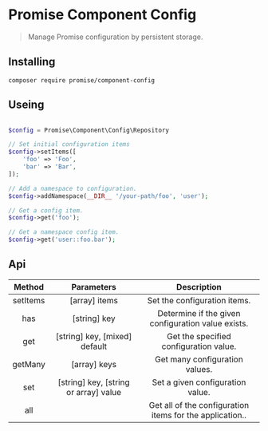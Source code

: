# Promise Component Config

> Manage Promise configuration by persistent storage.

## Installing

```
composer require promise/component-config
```

## Useing

```php

$config = Promise\Component\Config\Repository

// Set initial configuration items
$config->setItems([
	'foo' => 'Foo',
	'bar' => 'Bar',
]);

// Add a namespace to configuration.
$config->addNamespace(__DIR__ '/your-path/foo', 'user');

// Get a config item.
$config->get('foo');

// Get a namespace config item.
$config->get('user::foo.bar');
```

## Api

| Method | Parameters | Description |
| :-----:| :--------: | :---------: |
| setItems | [array] items | Set the configuration items. |
| has | [string] key | Determine if the given configuration value exists. |
| get | [string] key, [mixed] default | Get the specified configuration value. |
| getMany | [array] keys | Get many configuration values. |
| set | [string] key, [string or array] value | Set a given configuration value. |
| all |   | Get all of the configuration items for the application.. |
